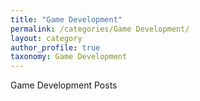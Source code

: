 ```yaml
---
title: "Game Development"
permalink: /categories/Game Development/
layout: category
author_profile: true
taxonomy: Game Development
---
```


Game Development Posts

